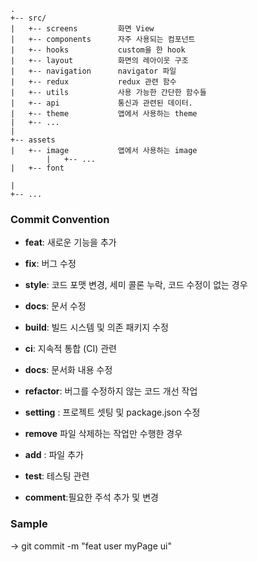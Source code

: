 ```
.
+-- src/
|   +-- screens         화면 View
|   +-- components      자주 사용되는 컴포넌트
|   +-- hooks           custom을 한 hook
|   +-- layout          화면의 레아이웃 구조 
|   +-- navigation      navigator 파일
|   +-- redux           redux 관련 함수
|   +-- utils           사용 가능한 간단한 함수들
|   +-- api             통신과 관련된 데이터.
|   +-- theme           앱에서 사용하는 theme
|   +-- ...
|
+-- assets
|   +-- image           앱에서 사용하는 image
        |   +-- ...
|   +-- font

|
+-- ...
```

### Commit Convention
- **feat**: 새로운 기능을 추가
- **fix**: 버그 수정
- **style**: 코드 포맷 변경, 세미 콜론 누락, 코드 수정이 없는 경우
- **docs**: 문서 수정
- **build**: 빌드 시스템 및 의존 패키지 수정
- **ci**: 지속적 통합 (CI) 관련
- **docs**: 문서화 내용 수정
- **refactor**: 버그를 수정하지 않는 코드 개선 작업

- **setting** : 프로젝트 셋팅 및 package.json 수정
- **remove** 파일 삭제하는 작업만 수행한 경우
- **add** : 파일 추가
- **test**: 테스팅 관련
- **comment**:필요한 주석 추가 및 변경

### Sample
-> git commit -m "feat user myPage ui"
